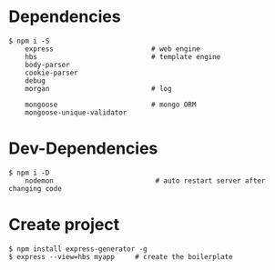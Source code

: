 # Dependencies
    $ npm i -S
        express                        # web engine
        hbs                            # template engine         
        body-parser     
        cookie-parser
        debug
        morgan                         # log
        
        mongoose                       # mongo ORM
        mongoose-unique-validator 
    
# Dev-Dependencies
    $ npm i -D
        nodemon                         # auto restart server after changing code

# Create project 
    $ npm install express-generator -g
    $ express --view=hbs myapp     # create the boilerplate